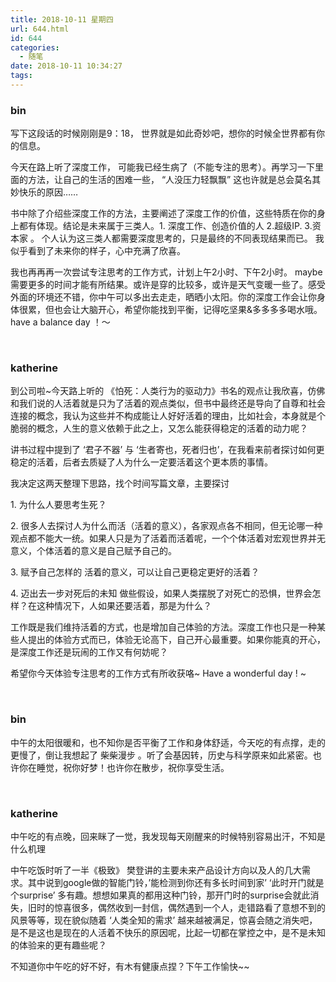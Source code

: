```yaml
---
title: 2018-10-11 星期四
url: 644.html
id: 644
categories:
  - 随笔
date: 2018-10-11 10:34:27
tags:
---
```


### bin

写下这段话的时候刚刚是9：18， 世界就是如此奇妙吧，想你的时候全世界都有你的信息。

今天在路上听了深度工作， 可能我已经生病了（不能专注的思考）。再学习一下里面的方法，让自己的生活的困难一些， “人没压力轻飘飘” 这也许就是总会莫名其妙快乐的原因……

书中除了介绍些深度工作的方法，主要阐述了深度工作的价值，这些特质在你的身上都有体现。结论是未来属于三类人。1\. 深度工作、创造价值的人 2.超级IP. 3.资本家 。 个人认为这三类人都需要深度思考的，只是最终的不同表现结果而已。 我似乎看到了未来你的样子，心中充满了欣喜。

我也再再再一次尝试专注思考的工作方式，计划上午2小时、下午2小时。 maybe 需要更多的时间才能有所结果。或许是穿的比较多，或许是天气变暖一些了。感受外面的环境还不错，你中午可以多出去走走，晒晒小太阳。你的深度工作会让你身体很累，但也会让大脑开心，希望你能找到平衡，记得吃坚果&多多多多喝水哦。have a balance day ！～

 

### katherine

到公司啦~今天路上听的 《怕死：人类行为的驱动力》书名的观点让我欣喜，仿佛和我们说的人活着就是只为了活着的观点类似，但书中最终还是导向了自尊和社会连接的概念，我认为这些并不构成能让人好好活着的理由，比如社会，本身就是个脆弱的概念，人生的意义依赖于此之上，又怎么能获得稳定的活着的动力呢？

讲书过程中提到了 ‘君子不器’ 与 ‘生者寄也，死者归也’，在我看来前者探讨如何更稳定的活着，后者去质疑了人为什么一定要活着这个更本质的事情。

我决定这两天整理下思路，找个时间写篇文章，主要探讨

1\. 为什么人要思考生死？

2\. 很多人去探讨人为什么而活（活着的意义），各家观点各不相同，但无论哪一种观点都不能大一统。如果人只是为了活着而活着呢，一个个体活着对宏观世界并无意义，个体活着的意义是自己赋予自己的。

3\. 赋予自己怎样的 活着的意义，可以让自己更稳定更好的活着？

4\. 迈出去一步对死后的未知 做些假设，如果人类摆脱了对死亡的恐惧，世界会怎样？在这种情况下，人如果还要活着，那是为什么？

工作既是我们维持活着的方式，也是增加自己体验的方法。深度工作也只是一种某些人提出的体验方式而已，体验无论高下，自己开心最重要。如果你能真的开心，是深度工作还是玩闹的工作又有何妨呢？

希望你今天体验专注思考的工作方式有所收获咯~ Have a wonderful day ! ~

 

### bin

中午的太阳很暖和，也不知你是否平衡了工作和身体舒适，今天吃的有点撑，走的更慢了，倒让我想起了 柴柴漫步 。听了会基因转，历史与科学原来如此紧密。也许你在睡觉，祝你好梦！也许你在散步，祝你享受生活。

 

### katherine

中午吃的有点晚，回来眯了一觉，我发现每天刚醒来的时候特别容易出汗，不知是什么机理

中午吃饭时听了一半《极致》 樊登讲的主要未来产品设计方向以及人的几大需求。其中说到google做的智能门铃，’能检测到你还有多长时间到家’ ‘此时开门就是个surprise’ 多有趣。想想如果真的都用这种门铃，那开门时的surprise会就此消失，旧时的惊喜很多，偶然收到一封信，偶然遇到一个人，走错路看了意想不到的风景等等，现在貌似随着 ‘人类全知的需求’ 越来越被满足，惊喜会随之消失吧，是不是这也是现在的人活着不快乐的原因呢，比起一切都在掌控之中，是不是未知的体验来的更有趣些呢？

不知道你中午吃的好不好，有木有健康点捏？下午工作愉快~~